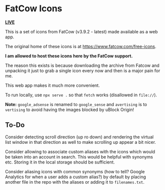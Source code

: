 # FatCow Icons

[**LIVE**](https://tomashubelbauer.github.io/fatcow-icons)

This is a set of icons from FatCow (v3.9.2 - latest) made available as a web app.

The original home of these icons is at https://www.fatcow.com/free-icons.

**I am allowed to host these icons here by the FatCow support.**

The reason this exists is because downloading the archive from Fatcow and unpacking
it just to grab a single icon every now and then is a major pain for me.

This web app makes it much more convenient.

To run locally, use `npx serve .` so that `fetch` works (disallowed in `file://`).

**Note:** `google_adsense` is renamed to `google_sense` and `avertising` is to
`vertising` to avoid having the images blocked by uBlock Origin!

## To-Do

Consider detecting scroll direction (up ro down) and rendering the virtual list
window in that direction as well to make scrolling up appear a bit nicer.

Consider allowing to associate custom aliases with the icons which would be taken
into an account in search. This would be helpful with synonyms etc. Storing it
in the local storage should be sufficient.

Consider aliasing icons with common synonyms (how to tell? Google Analytics for
when a user adds a custom alias?) by default by placing another file in the repo
with the aliases or adding it to `filenames.txt`.

